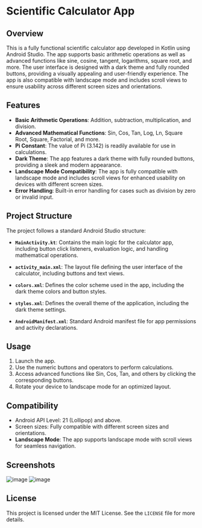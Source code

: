# Scientific Calculator App

## Overview
This is a fully functional scientific calculator app developed in Kotlin using Android Studio. The app supports basic arithmetic operations as well as advanced functions like sine, cosine, tangent, logarithms, square root, and more. The user interface is designed with a dark theme and fully rounded buttons, providing a visually appealing and user-friendly experience. The app is also compatible with landscape mode and includes scroll views to ensure usability across different screen sizes and orientations.

## Features
- **Basic Arithmetic Operations**: Addition, subtraction, multiplication, and division.
- **Advanced Mathematical Functions**: Sin, Cos, Tan, Log, Ln, Square Root, Square, Factorial, and more.
- **Pi Constant**: The value of Pi (3.142) is readily available for use in calculations.
- **Dark Theme**: The app features a dark theme with fully rounded buttons, providing a sleek and modern appearance.
- **Landscape Mode Compatibility**: The app is fully compatible with landscape mode and includes scroll views for enhanced usability on devices with different screen sizes.
- **Error Handling**: Built-in error handling for cases such as division by zero or invalid input.

## Project Structure
The project follows a standard Android Studio structure:

- **`MainActivity.kt`**: Contains the main logic for the calculator app, including button click listeners, evaluation logic, and handling mathematical operations.
  
- **`activity_main.xml`**: The layout file defining the user interface of the calculator, including buttons and text views.

- **`colors.xml`**: Defines the color scheme used in the app, including the dark theme colors and button styles.

- **`styles.xml`**: Defines the overall theme of the application, including the dark theme settings.
  
- **`AndroidManifest.xml`**: Standard Android manifest file for app permissions and activity declarations.

## Usage
1. Launch the app.
2. Use the numeric buttons and operators to perform calculations.
3. Access advanced functions like Sin, Cos, Tan, and others by clicking the corresponding buttons.
4. Rotate your device to landscape mode for an optimized layout.

## Compatibility
- Android API Level: 21 (Lollipop) and above.
- Screen sizes: Fully compatible with different screen sizes and orientations.
- **Landscape Mode**: The app supports landscape mode with scroll views for seamless navigation.

## Screenshots
![image](https://github.com/user-attachments/assets/84edabd6-e532-4a02-a6eb-cf44f6c3e409)
![image](https://github.com/user-attachments/assets/67cd3f57-e6a6-4424-8934-c22d6f15eb56)


## License
This project is licensed under the MIT License. See the `LICENSE` file for more details.
